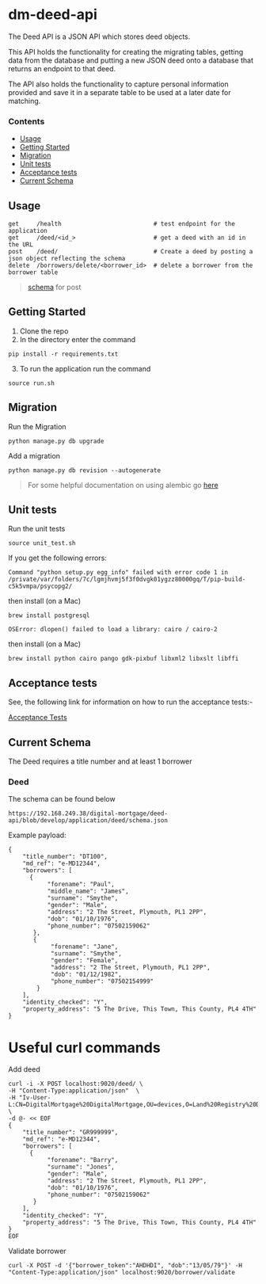 # dm-deed-api

The Deed API is a JSON API which stores deed objects.

This API holds the functionality for creating the migrating tables, getting data
from the database and putting a new JSON deed onto a database that returns an endpoint to that deed.

The API also holds the functionality to capture personal information provided and save it in a
separate table to be used at a later date for matching.

### Contents

- [Usage](#usage)
- [Getting Started](#getting-started)
- [Migration](#migration)
- [Unit tests](#unit-tests)
- [Acceptance tests](#acceptance-tests)
- [Current Schema](#current-schema)

## Usage
```
get     /health                          # test endpoint for the application
get     /deed/<id_>                      # get a deed with an id in the URL
post    /deed/                           # Create a deed by posting a json object reflecting the schema
delete  /borrowers/delete/<borrower_id>  # delete a borrower from the borrower table

```
> [schema](#current-schema) for post

## Getting Started
1. Clone the repo
2. In the directory enter the command
```
pip install -r requirements.txt
```
3. To run the application run the command
```
source run.sh
```

## Migration

Run the Migration
```
python manage.py db upgrade
```

Add a migration

```
python manage.py db revision --autogenerate
```

> For some helpful documentation on using alembic go [here](alembic.md)

## Unit tests

Run the unit tests

```
source unit_test.sh
```
If you get the following errors:
```
Command "python setup.py egg_info" failed with error code 1 in /private/var/folders/7c/lgmjhvmj5f3f0dvgk01ygzz80000gq/T/pip-build-c5k5vmpa/psycopg2/
```
then install (on a Mac)
```
brew install postgresql
```

```
OSError: dlopen() failed to load a library: cairo / cairo-2
```
then install (on a Mac)
```
brew install python cairo pango gdk-pixbuf libxml2 libxslt libffi
```

## Acceptance tests

See, the following link for information on how to run the acceptance tests:-

[Acceptance Tests](https://192.168.249.38/digital-mortgage/acceptance-tests)

## Current Schema

The Deed requires a title number and at least 1 borrower

### Deed
The schema can be found below
```
https://192.168.249.38/digital-mortgage/deed-api/blob/develop/application/deed/schema.json
```
Example payload:
```
{
    "title_number": "DT100",
    "md_ref": "e-MD12344",
    "borrowers": [
      {
           "forename": "Paul",
           "middle_name": "James",
           "surname": "Smythe",
           "gender": "Male",
           "address": "2 The Street, Plymouth, PL1 2PP",
           "dob": "01/10/1976",
           "phone_number": "07502159062"
       },
       {
            "forename": "Jane",
            "surname": "Smythe",
            "gender": "Female",
            "address": "2 The Street, Plymouth, PL1 2PP",
            "dob": "01/12/1982",
            "phone_number": "07502154999"
        }
    ],
    "identity_checked": "Y",
    "property_address": "5 The Drive, This Town, This County, PL4 4TH"
}
```

# Useful curl commands

Add deed

```
curl -i -X POST localhost:9020/deed/ \
-H "Content-Type:application/json"  \
-H "Iv-User-L:CN=DigitalMortgage%20DigitalMortgage,OU=devices,O=Land%20Registry%20Devices,O=1359.2.1,C=gb"  \
-d @- << EOF
{
    "title_number": "GR999999",
    "md_ref": "e-MD12344",
    "borrowers": [
      {
           "forename": "Barry",
           "surname": "Jones",
           "gender": "Male",
           "address": "2 The Street, Plymouth, PL1 2PP",
           "dob": "01/10/1976",
           "phone_number": "07502159062"
       }
    ],
    "identity_checked": "Y",
    "property_address": "5 The Drive, This Town, This County, PL4 4TH"
}
EOF
```

Validate borrower

```
curl -X POST -d '{"borrower_token":"AHDHDI", "dob":"13/05/79"}' -H "Content-Type:application/json" localhost:9020/borrower/validate
```
